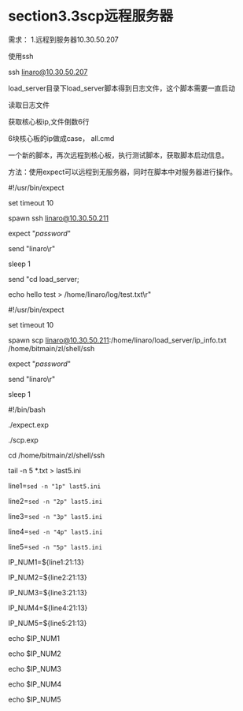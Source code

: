 # section3.3scp远程服务器

需求： 1.远程到服务器10.30.50.207

使用ssh

ssh linaro@10.30.50.207

load_server目录下load_server脚本得到日志文件，这个脚本需要一直启动

读取日志文件

获取核心板ip,文件倒数6行

6块核心板的ip做成case， all.cmd

一个新的脚本，再次远程到核心板，执行测试脚本，获取脚本启动信息。

方法：使用expect可以远程到无服务器，同时在脚本中对服务器进行操作。

#!/usr/bin/expect

set timeout  10

spawn ssh linaro@10.30.50.211

expect "*password*"

send "linaro\r"

sleep 1

send "cd load_server;

echo hello test > /home/linaro/log/test.txt\r"


#!/usr/bin/expect

set timeout 10

spawn scp linaro@10.30.50.211:/home/linaro/load_server/ip_info.txt /home/bitmain/zl/shell/ssh

expect "*password*"

send "linaro\r"

sleep 1


#!/bin/bash

./expect.exp

./scp.exp

cd /home/bitmain/zl/shell/ssh

tail -n 5 *.txt > last5.ini

line1=`sed -n "1p" last5.ini`

line2=`sed -n "2p" last5.ini`

line3=`sed -n "3p" last5.ini`

line4=`sed -n "4p" last5.ini`

line5=`sed -n "5p" last5.ini`

IP_NUM1=${line1:21:13}

IP_NUM2=${line2:21:13}

IP_NUM3=${line3:21:13}

IP_NUM4=${line4:21:13}

IP_NUM5=${line5:21:13}

echo $IP_NUM1

echo $IP_NUM2

echo $IP_NUM3

echo $IP_NUM4

echo $IP_NUM5









